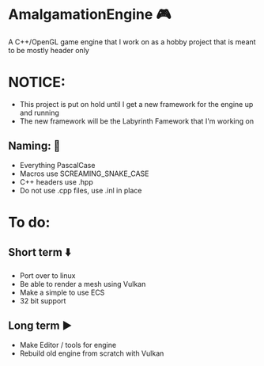 # AmalgamationEngine :video_game:
A C++/OpenGL game engine that I work on as a hobby project
that is meant to be mostly header only

# NOTICE:
* This project is put on hold until I get a new framework for the engine up and running
* The new framework will be the Labyrinth Famework that I'm working on

## Naming: :blue_book:
* Everything PascalCase
* Macros use SCREAMING_SNAKE_CASE
* C++ headers use .hpp
* Do not use .cpp files, use .inl in place

# To do:
## Short term :arrow_down:
* Port over to linux
* Be able to render a mesh using Vulkan
* Make a simple to use ECS
* 32 bit support

## Long term :arrow_forward:
* Make Editor / tools for engine
* Rebuild old engine from scratch with Vulkan
